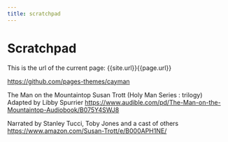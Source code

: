 ```yaml
---
title: scratchpad
---
```


# Scratchpad

This is the url of the current page:
{{site.url}}{{page.url}}

https://github.com/pages-themes/cayman

The Man on the Mountaintop Susan Trott (Holy Man Series : trilogy) Adapted by Libby Spurrier https://www.audible.com/pd/The-Man-on-the-Mountaintop-Audiobook/B075Y4SWJ8

Narrated by Stanley Tucci, Toby Jones and a cast of others https://www.amazon.com/Susan-Trott/e/B000APH1NE/

